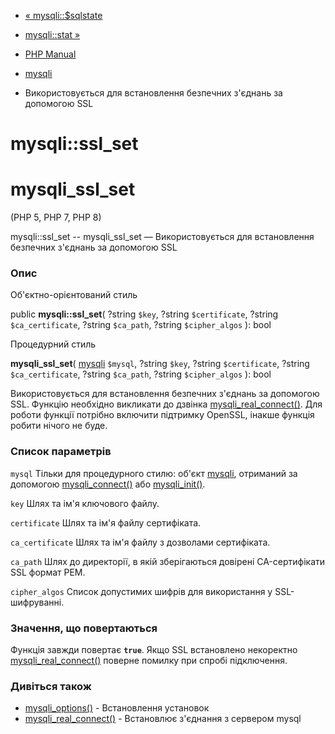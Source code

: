 - [« mysqli::$sqlstate](mysqli.sqlstate.md)
- [mysqli::stat »](mysqli.stat.md)

- [PHP Manual](index.md)
- [mysqli](class.mysqli.md)
- Використовується для встановлення безпечних з'єднань за допомогою SSL

# mysqli::ssl_set

# mysqli_ssl_set

(PHP 5, PHP 7, PHP 8)

mysqli::ssl_set -- mysqli_ssl_set — Використовується для встановлення
безпечних з'єднань за допомогою SSL

### Опис

Об'єктно-орієнтований стиль

public **mysqli::ssl_set**(
?string `$key`,
?string `$certificate`,
?string `$ca_certificate`,
?string `$ca_path`,
?string `$cipher_algos`
): bool

Процедурний стиль

**mysqli_ssl_set**(
[mysqli](class.mysqli.md) `$mysql`,
?string `$key`,
?string `$certificate`,
?string `$ca_certificate`,
?string `$ca_path`,
?string `$cipher_algos`
): bool

Використовується для встановлення безпечних з'єднань за допомогою SSL.
Функцію необхідно викликати до дзвінка
[mysqli_real_connect()](mysqli.real-connect.md). Для роботи функції
потрібно включити підтримку OpenSSL, інакше функція робити
нічого не буде.

### Список параметрів

`mysql`
Тільки для процедурного стилю: об'єкт [mysqli](class.mysqli.md),
отриманий за допомогою [mysqli_connect()](function.mysqli-connect.md)
або [mysqli_init()](mysqli.init.md).

`key`
Шлях та ім'я ключового файлу.

`certificate`
Шлях та ім'я файлу сертифіката.

`ca_certificate`
Шлях та ім'я файлу з дозволами сертифіката.

`ca_path`
Шлях до директорії, в якій зберігаються довірені CA-сертифікати SSL
формат PEM.

`cipher_algos`
Список допустимих шифрів для використання у SSL-шифруванні.

### Значення, що повертаються

Функція завжди повертає **`true`**. Якщо SSL встановлено некоректно
[mysqli_real_connect()](mysqli.real-connect.md) поверне помилку при
спробі підключення.

### Дивіться також

- [mysqli_options()](mysqli.options.md) - Встановлення установок
- [mysqli_real_connect()](mysqli.real-connect.md) - Встановлює
з'єднання з сервером mysql
